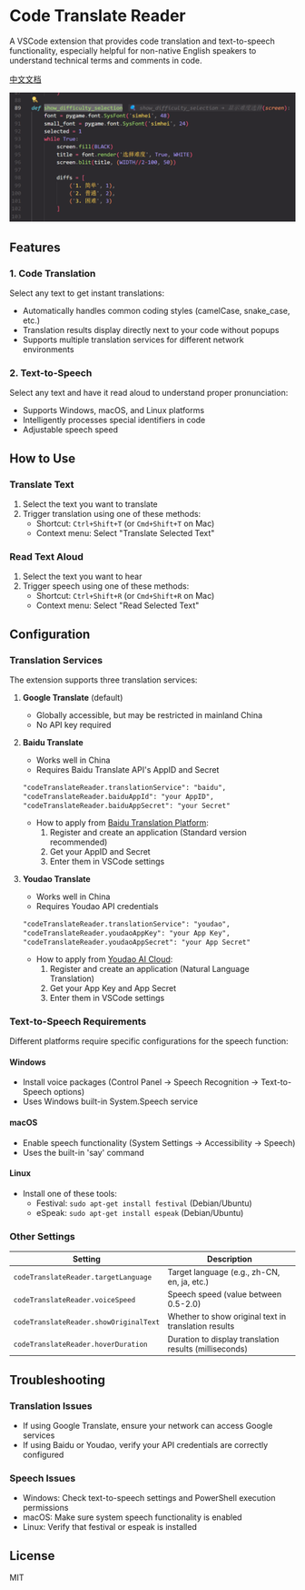# Code Translate Reader

A VSCode extension that provides code translation and text-to-speech functionality, especially helpful for non-native English speakers to understand technical terms and comments in code.

[中文文档](README.md)

![Code Translate Reader Demo](./image.png)

## Features

### 1. Code Translation
Select any text to get instant translations:
- Automatically handles common coding styles (camelCase, snake_case, etc.)
- Translation results display directly next to your code without popups
- Supports multiple translation services for different network environments

### 2. Text-to-Speech
Select any text and have it read aloud to understand proper pronunciation:
- Supports Windows, macOS, and Linux platforms
- Intelligently processes special identifiers in code
- Adjustable speech speed

## How to Use

### Translate Text
1. Select the text you want to translate
2. Trigger translation using one of these methods:
   - Shortcut: `Ctrl+Shift+T` (or `Cmd+Shift+T` on Mac)
   - Context menu: Select "Translate Selected Text"

### Read Text Aloud
1. Select the text you want to hear
2. Trigger speech using one of these methods:
   - Shortcut: `Ctrl+Shift+R` (or `Cmd+Shift+R` on Mac)
   - Context menu: Select "Read Selected Text"

## Configuration

### Translation Services

The extension supports three translation services:

1. **Google Translate** (default)
   - Globally accessible, but may be restricted in mainland China
   - No API key required

2. **Baidu Translate**
   - Works well in China
   - Requires Baidu Translate API's AppID and Secret
   ```
   "codeTranslateReader.translationService": "baidu",
   "codeTranslateReader.baiduAppId": "your AppID",
   "codeTranslateReader.baiduAppSecret": "your Secret"
   ```
   - How to apply from [Baidu Translation Platform](http://api.fanyi.baidu.com/):
     1. Register and create an application (Standard version recommended)
     2. Get your AppID and Secret
     3. Enter them in VSCode settings

3. **Youdao Translate**
   - Works well in China
   - Requires Youdao API credentials
   ```
   "codeTranslateReader.translationService": "youdao",
   "codeTranslateReader.youdaoAppKey": "your App Key",
   "codeTranslateReader.youdaoAppSecret": "your App Secret"
   ```
   - How to apply from [Youdao AI Cloud](https://ai.youdao.com/):
     1. Register and create an application (Natural Language Translation)
     2. Get your App Key and App Secret
     3. Enter them in VSCode settings

### Text-to-Speech Requirements

Different platforms require specific configurations for the speech function:

#### Windows
- Install voice packages (Control Panel → Speech Recognition → Text-to-Speech options)
- Uses Windows built-in System.Speech service

#### macOS
- Enable speech functionality (System Settings → Accessibility → Speech)
- Uses the built-in 'say' command

#### Linux
- Install one of these tools:
  - Festival: `sudo apt-get install festival` (Debian/Ubuntu)
  - eSpeak: `sudo apt-get install espeak` (Debian/Ubuntu)

### Other Settings

| Setting | Description |
|---------|-------------|
| `codeTranslateReader.targetLanguage` | Target language (e.g., zh-CN, en, ja, etc.) |
| `codeTranslateReader.voiceSpeed` | Speech speed (value between 0.5-2.0) |
| `codeTranslateReader.showOriginalText` | Whether to show original text in translation results |
| `codeTranslateReader.hoverDuration` | Duration to display translation results (milliseconds) |

## Troubleshooting

### Translation Issues
- If using Google Translate, ensure your network can access Google services
- If using Baidu or Youdao, verify your API credentials are correctly configured

### Speech Issues
- Windows: Check text-to-speech settings and PowerShell execution permissions
- macOS: Make sure system speech functionality is enabled
- Linux: Verify that festival or espeak is installed

## License

MIT